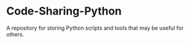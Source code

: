 # Code-Sharing-Python
A repository for storing Python scripts and tools that may be useful for others.
